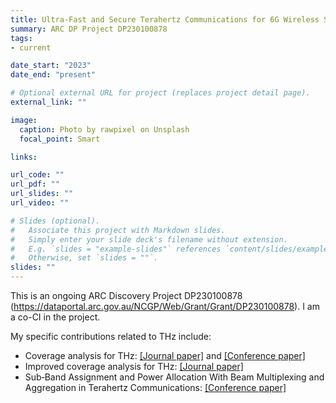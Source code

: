 ```yaml
---
title: Ultra-Fast and Secure Terahertz Communications for 6G Wireless Systems
summary: ARC DP Project DP230100878 
tags:
- current

date_start: "2023"
date_end: "present"

# Optional external URL for project (replaces project detail page).
external_link: ""

image:
  caption: Photo by rawpixel on Unsplash
  focal_point: Smart

links:

url_code: ""
url_pdf: ""
url_slides: ""
url_video: ""

# Slides (optional).
#   Associate this project with Markdown slides.
#   Simply enter your slide deck's filename without extension.
#   E.g. `slides = "example-slides"` references `content/slides/example-slides.md`.
#   Otherwise, set `slides = ""`.
slides: ""
---
```


This is an ongoing ARC Discovery Project DP230100878 (https://dataportal.arc.gov.au/NCGP/Web/Grant/Grant/DP230100878). I am a co-CI in the project.

My specific contributions related to THz include:
- Coverage analysis for THz: [[Journal paper]](https://doi.org/10.1109/JSAC.2021.3071840) and [[Conference paper]](https://s-durrani.com/publication/)
- Improved coverage analysis for THz:  [[Journal paper]](https://s-durrani.com/publication/)
- Sub‐Band Assignment and Power Allocation With Beam Multiplexing and Aggregation in Terahertz Communications: [[Conference paper]](https://s-durrani.com/publication/)
